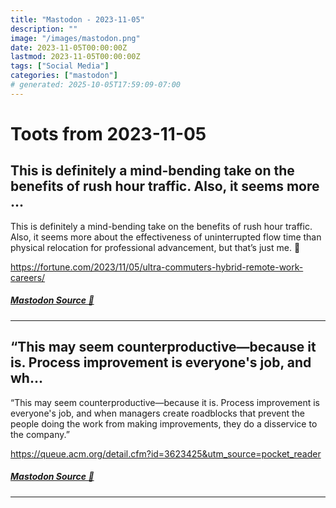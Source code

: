 ```yaml
---
title: "Mastodon - 2023-11-05"
description: ""
image: "/images/mastodon.png"
date: 2023-11-05T00:00:00Z
lastmod: 2023-11-05T00:00:00Z
tags: ["Social Media"]
categories: ["mastodon"]
# generated: 2025-10-05T17:59:09-07:00
---
```


# Toots from 2023-11-05

## This is definitely a mind-bending take on the benefits of rush hour traffic. Also, it seems more ...

This is definitely a mind-bending take on the benefits of rush hour traffic. Also, it seems more about the effectiveness of uninterrupted flow time than physical relocation for professional advancement, but that’s just me. 🤷

<https://fortune.com/2023/11/05/ultra-commuters-hybrid-remote-work-careers/>

##### [Mastodon Source 🐘](https://hachyderm.io/@mweagle/111359197361741261)

---

## “This may seem counterproductive—because it is. Process improvement is everyone's job, and wh...

“This may seem counterproductive—because it is. Process improvement is everyone's job, and when managers create roadblocks that prevent the people doing the work from making improvements, they do a disservice to the company.”

<https://queue.acm.org/detail.cfm?id=3623425&utm_source=pocket_reader>

##### [Mastodon Source 🐘](https://hachyderm.io/@mweagle/111358599594668528)

---

